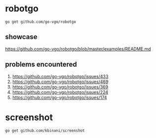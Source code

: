 # robotgo
`go get github.com/go-vgo/robotgo`

## showcase

https://github.com/go-vgo/robotgo/blob/master/examples/README.md

## problems encountered

1. https://github.com/go-vgo/robotgo/issues/433
2. https://github.com/go-vgo/robotgo/issues/469
3. https://github.com/go-vgo/robotgo/issues/369
4. https://github.com/go-vgo/robotgo/issues/224
5. https://github.com/go-vgo/robotgo/issues/174

# screenshot

`go get github.com/kbinani/screenshot`